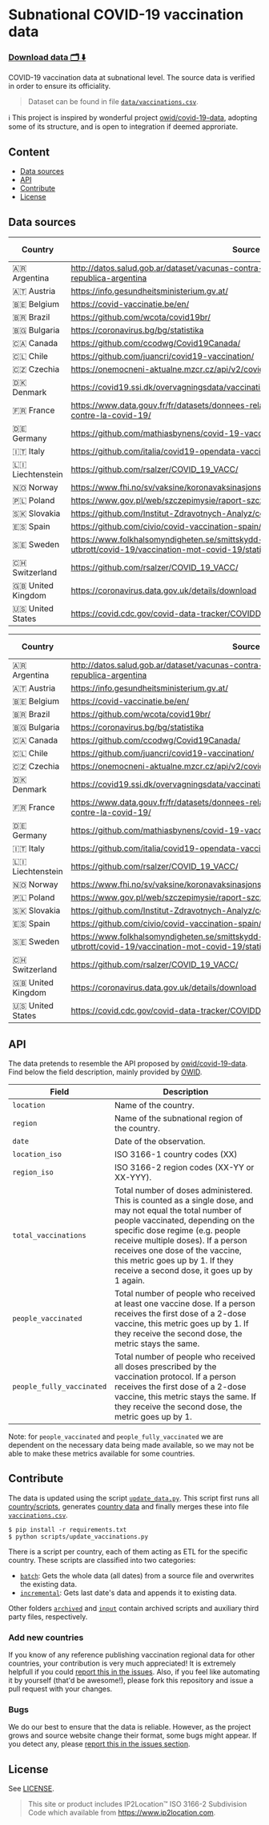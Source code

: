 # Subnational COVID-19 vaccination data 
### [Download data 🗂️ ⬇️](https://raw.githubusercontent.com/sociepy/covid19-vaccination-subnational/main/data/vaccinations.csv)

COVID-19 vaccination data at subnational level. The source data is verified in order to ensure its officiality.

> Dataset can be found in file [`data/vaccinations.csv`](data/vaccinations.csv).

ℹ️ This project is inspired by wonderful project [owid/covid-19-data](https://github.com/owid/covid-19-data), adopting
some of its structure, and is open to integration if deemed approriate.

## Content
* [Data sources](#data-sources)
* [API](#api)
* [Contribute](#contribute)
* [License](#license)
## Data sources
| Country  	| Source 	| 2-dose |
|-	|-	|- |
| 🇦🇷 Argentina    | http://datos.salud.gob.ar/dataset/vacunas-contra-covid-19-dosis-aplicadas-en-la-republica-argentina   | ✅ |
| 🇦🇹 Austria  | https://info.gesundheitsministerium.gv.at/ 	| ✅ |
| 🇧🇪 Belgium  	| https://covid-vaccinatie.be/en/ 	| ✅ |
| 🇧🇷 Brazil  	| https://github.com/wcota/covid19br/ 	| ❌ |
| 🇧🇬 Bulgaria  	| https://coronavirus.bg/bg/statistika 	| ❌ |
| 🇨🇦 Canada  	| https://github.com/ccodwg/Covid19Canada/ 	| ✅ |
| 🇨🇱 Chile  	| https://github.com/juancri/covid19-vaccination/ 	| ✅ |
| 🇨🇿 Czechia  	| https://onemocneni-aktualne.mzcr.cz/api/v2/covid-19/ 	| ✅ |
| 🇩🇰 Denmark  	| https://covid19.ssi.dk/overvagningsdata/vaccinationstilslutning 	| ✅ |
| 🇫🇷 France  	| https://www.data.gouv.fr/fr/datasets/donnees-relatives-aux-personnes-vaccinees-contre-la-covid-19/ 	| ❌ |
| 🇩🇪 Germany  	| https://github.com/mathiasbynens/covid-19-vaccinations-germany/ 	| ✅ |
| 🇮🇹 Italy  	| https://github.com/italia/covid19-opendata-vaccini/ 	| ✅ |
| 🇱🇮 Liechtenstein | https://github.com/rsalzer/COVID_19_VACC/	| ❌ |
| 🇳🇴 Norway  	| https://www.fhi.no/sv/vaksine/koronavaksinasjonsprogrammet/koronavaksinasjonsstatistikk/ 	| ✅ |
| 🇵🇱 Poland	| https://www.gov.pl/web/szczepimysie/raport-szczepien-przeciwko-covid-19	| ✅ |
| 🇸🇰 Slovakia	| https://github.com/Institut-Zdravotnych-Analyz/covid19-data/ 	| ✅ |
| 🇪🇸 Spain  	| https://github.com/civio/covid-vaccination-spain/ 	| ✅ |
| 🇸🇪 Sweden  	| https://www.folkhalsomyndigheten.se/smittskydd-beredskap/utbrott/aktuella-utbrott/covid-19/vaccination-mot-covid-19/statistik-over-forbrukade-vaccindoser/ 	| ❌ |
| 🇨🇭 Switzerland	| https://github.com/rsalzer/COVID_19_VACC/ 	| ❌ |
| 🇬🇧 United Kingdom  	| https://coronavirus.data.gov.uk/details/download 	| ✅ |
| 🇺🇸 United States  	| https://covid.cdc.gov/covid-data-tracker/COVIDData/	| ✅ |

| Country  	| Source 	| 2-dose |
|-	|-	|- |
| 🇦🇷 Argentina    | http://datos.salud.gob.ar/dataset/vacunas-contra-covid-19-dosis-aplicadas-en-la-republica-argentina   | ✅ |
| 🇦🇹 Austria  | https://info.gesundheitsministerium.gv.at/ 	| ✅ |
| 🇧🇪 Belgium  	| https://covid-vaccinatie.be/en/ 	| ✅ |
| 🇧🇷 Brazil  	| https://github.com/wcota/covid19br/ 	| ❌ |
| 🇧🇬 Bulgaria  	| https://coronavirus.bg/bg/statistika 	| ❌ |
| 🇨🇦 Canada  	| https://github.com/ccodwg/Covid19Canada/ 	| ✅ |
| 🇨🇱 Chile  	| https://github.com/juancri/covid19-vaccination/ 	| ✅ |
| 🇨🇿 Czechia  	| https://onemocneni-aktualne.mzcr.cz/api/v2/covid-19/ 	| ✅ |
| 🇩🇰 Denmark  	| https://covid19.ssi.dk/overvagningsdata/vaccinationstilslutning 	| ✅ |
| 🇫🇷 France  	| https://www.data.gouv.fr/fr/datasets/donnees-relatives-aux-personnes-vaccinees-contre-la-covid-19/ 	| ❌ |
| 🇩🇪 Germany  	| https://github.com/mathiasbynens/covid-19-vaccinations-germany/ 	| ✅ |
| 🇮🇹 Italy  	| https://github.com/italia/covid19-opendata-vaccini/ 	| ✅ |
| 🇱🇮 Liechtenstein | https://github.com/rsalzer/COVID_19_VACC/	| ❌ |
| 🇳🇴 Norway  	| https://www.fhi.no/sv/vaksine/koronavaksinasjonsprogrammet/koronavaksinasjonsstatistikk/ 	| ✅ |
| 🇵🇱 Poland	| https://www.gov.pl/web/szczepimysie/raport-szczepien-przeciwko-covid-19	| ✅ |
| 🇸🇰 Slovakia	| https://github.com/Institut-Zdravotnych-Analyz/covid19-data/ 	| ✅ |
| 🇪🇸 Spain  	| https://github.com/civio/covid-vaccination-spain/ 	| ✅ |
| 🇸🇪 Sweden  	| https://www.folkhalsomyndigheten.se/smittskydd-beredskap/utbrott/aktuella-utbrott/covid-19/vaccination-mot-covid-19/statistik-over-forbrukade-vaccindoser/ 	| ❌ |
| 🇨🇭 Switzerland	| https://github.com/rsalzer/COVID_19_VACC/ 	| ❌ |
| 🇬🇧 United Kingdom  	| https://coronavirus.data.gov.uk/details/download 	| ✅ |
| 🇺🇸 United States  	| https://covid.cdc.gov/covid-data-tracker/COVIDData/	| ✅ |


## API
The data pretends to resemble the API proposed by [owid/covid-19-data](https://github.com/owid/covid-19-data). Find
below the field description, mainly provided by [OWID](https://github.com/owid/covid-19-data/blob/master/public/data/vaccinations/README.md).

| Field 	| Description 	|
|-	|-	|
| `location` 	| Name of the country. 	|
| `region` 	| Name of the subnational region of the country. 	|
| `date` 	| Date of the observation. 	|
| `location_iso` 	| ISO 3166-1 country codes (XX) 	|
| `region_iso` 	| ISO 3166-2 region codes (XX-YY or XX-YYY). 	|
| `total_vaccinations` 	| Total number of doses administered. This is counted as a single dose, and may not equal the total number of people vaccinated, depending on the specific dose regime (e.g. people receive multiple doses). If a person receives one dose of the vaccine, this metric goes up by 1. If they receive a second dose, it goes up by 1 again. 	|
| `people_vaccinated` 	| Total number of people who received at least one vaccine dose. If a person receives the first dose of a 2-dose vaccine, this metric goes up by 1. If they receive the second dose, the metric stays the same. 	|
|  `people_fully_vaccinated` 	| Total number of people who received all doses prescribed by the vaccination protocol. If a person receives the first dose of a 2-dose vaccine, this metric stays the same. If they receive the second dose, the metric goes up by 1. 	|

Note: for `people_vaccinated` and `people_fully_vaccinated` we are dependent on the necessary data being made available,
so we may not be able to make these metrics available for some countries.

## Contribute
The data is updated using the script [`update_data.py`](scripts/update_data.py). This script first runs all
[country/scripts](scripts/countries/), generates [country data](data/countries/) and finally merges these into file [`vaccinations.csv`](data/vaccinations.csv).

```
$ pip install -r requirements.txt
$ python scripts/update_vaccinations.py
```

There is a script per country, each of them acting as ETL for the specific country. These scripts are classified into
two categories:

- [`batch`](scripts/countries/batch): Gets the whole data (all dates) from a source file and overwrites the existing data.
- [`incremental`](scripts/countries/incremental): Gets last date's data and appends it to existing data.

Other folders [`archived`](scripts/countries/archived) and [`input`](scripts/countries/input) contain
archived scripts and auxiliary third party files, respectively.

### Add new countries
If you know of any reference publishing vaccination regional data for other countries, your contribution is very much
appreciated! It is extremely helpfull if you could [report this in the issues](https://github.com/sociepy/covid19-vaccination-subnational/issues/new). Also, if you feel like automating it by
yourself (that'd be awesome!), please fork this repository and issue a pull request
with your changes.

### Bugs
We do our best to ensure that the data is reliable. However, as the project grows and source website change their
format, some bugs might appear. If you detect any, please [report this in the issues section](https://github.com/sociepy/covid19-vaccination-subnational/issues/new).

## License
See [LICENSE](LICENSE).

> This site or product includes IP2Location™ ISO 3166-2 Subdivision Code which available from
> https://www.ip2location.com.
